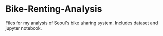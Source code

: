 # Bike-Renting-Analysis
Files for my analysis of Seoul's bike sharing system. Includes dataset and jupyter notebook.
